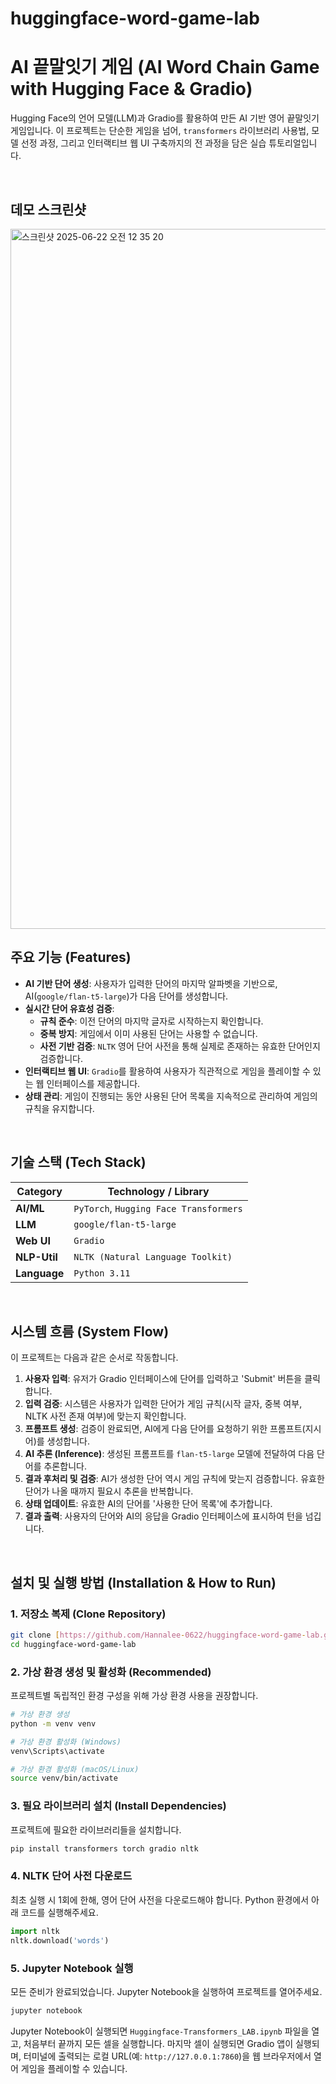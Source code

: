 # huggingface-word-game-lab
# AI 끝말잇기 게임 (AI Word Chain Game with Hugging Face & Gradio)

Hugging Face의 언어 모델(LLM)과 Gradio를 활용하여 만든 AI 기반 영어 끝말잇기 게임입니다. 이 프로젝트는 단순한 게임을 넘어, `transformers` 라이브러리 사용법, 모델 선정 과정, 그리고 인터랙티브 웹 UI 구축까지의 전 과정을 담은 실습 튜토리얼입니다.

<br>

## 데모 스크린샷
<img width="1120" alt="스크린샷 2025-06-22 오전 12 35 20" src="https://github.com/user-attachments/assets/57fa0def-41c3-4aac-b096-5affacd7f52a" />

<br>

## 주요 기능 (Features)

-   **AI 기반 단어 생성**: 사용자가 입력한 단어의 마지막 알파벳을 기반으로, AI(`google/flan-t5-large`)가 다음 단어를 생성합니다.
-   **실시간 단어 유효성 검증**:
    -   **규칙 준수**: 이전 단어의 마지막 글자로 시작하는지 확인합니다.
    -   **중복 방지**: 게임에서 이미 사용된 단어는 사용할 수 없습니다.
    -   **사전 기반 검증**: `NLTK` 영어 단어 사전을 통해 실제로 존재하는 유효한 단어인지 검증합니다.
-   **인터랙티브 웹 UI**: `Gradio`를 활용하여 사용자가 직관적으로 게임을 플레이할 수 있는 웹 인터페이스를 제공합니다.
-   **상태 관리**: 게임이 진행되는 동안 사용된 단어 목록을 지속적으로 관리하여 게임의 규칙을 유지합니다.

<br>

## 기술 스택 (Tech Stack)

| Category      | Technology / Library                                       |
| ------------- | ---------------------------------------------------------- |
| **AI/ML** | `PyTorch`, `Hugging Face Transformers`                     |
| **LLM** | `google/flan-t5-large`                                     |
| **Web UI** | `Gradio`                                                   |
| **NLP-Util** | `NLTK (Natural Language Toolkit)`                          |
| **Language** | `Python 3.11`                                               |

<br>

## 시스템 흐름 (System Flow)

이 프로젝트는 다음과 같은 순서로 작동합니다.

1.  **사용자 입력**: 유저가 Gradio 인터페이스에 단어를 입력하고 'Submit' 버튼을 클릭합니다.
2.  **입력 검증**: 시스템은 사용자가 입력한 단어가 게임 규칙(시작 글자, 중복 여부, NLTK 사전 존재 여부)에 맞는지 확인합니다.
3.  **프롬프트 생성**: 검증이 완료되면, AI에게 다음 단어를 요청하기 위한 프롬프트(지시어)를 생성합니다.
4.  **AI 추론 (Inference)**: 생성된 프롬프트를 `flan-t5-large` 모델에 전달하여 다음 단어를 추론합니다.
5.  **결과 후처리 및 검증**: AI가 생성한 단어 역시 게임 규칙에 맞는지 검증합니다. 유효한 단어가 나올 때까지 필요시 추론을 반복합니다.
6.  **상태 업데이트**: 유효한 AI의 단어를 '사용한 단어 목록'에 추가합니다.
7.  **결과 출력**: 사용자의 단어와 AI의 응답을 Gradio 인터페이스에 표시하여 턴을 넘깁니다.

<br>

## 설치 및 실행 방법 (Installation & How to Run)

### 1. 저장소 복제 (Clone Repository)

```bash
git clone [https://github.com/Hannalee-0622/huggingface-word-game-lab.git](https://github.com/Hannalee-0622/huggingface-word-game-lab.git)
cd huggingface-word-game-lab
```

### 2. 가상 환경 생성 및 활성화 (Recommended)

프로젝트별 독립적인 환경 구성을 위해 가상 환경 사용을 권장합니다.

```bash
# 가상 환경 생성
python -m venv venv

# 가상 환경 활성화 (Windows)
venv\Scripts\activate

# 가상 환경 활성화 (macOS/Linux)
source venv/bin/activate
```

### 3. 필요 라이브러리 설치 (Install Dependencies)

프로젝트에 필요한 라이브러리들을 설치합니다.

```bash
pip install transformers torch gradio nltk
```

### 4. NLTK 단어 사전 다운로드

최초 실행 시 1회에 한해, 영어 단어 사전을 다운로드해야 합니다. Python 환경에서 아래 코드를 실행해주세요.

```python
import nltk
nltk.download('words')
```

### 5. Jupyter Notebook 실행

모든 준비가 완료되었습니다. Jupyter Notebook을 실행하여 프로젝트를 열어주세요.

```bash
jupyter notebook
```

Jupyter Notebook이 실행되면 `Huggingface-Transformers_LAB.ipynb` 파일을 열고, 처음부터 끝까지 모든 셀을 실행합니다. 마지막 셀이 실행되면 Gradio 앱이 실행되며, 터미널에 출력되는 로컬 URL(예: `http://127.0.0.1:7860`)을 웹 브라우저에서 열어 게임을 플레이할 수 있습니다.

